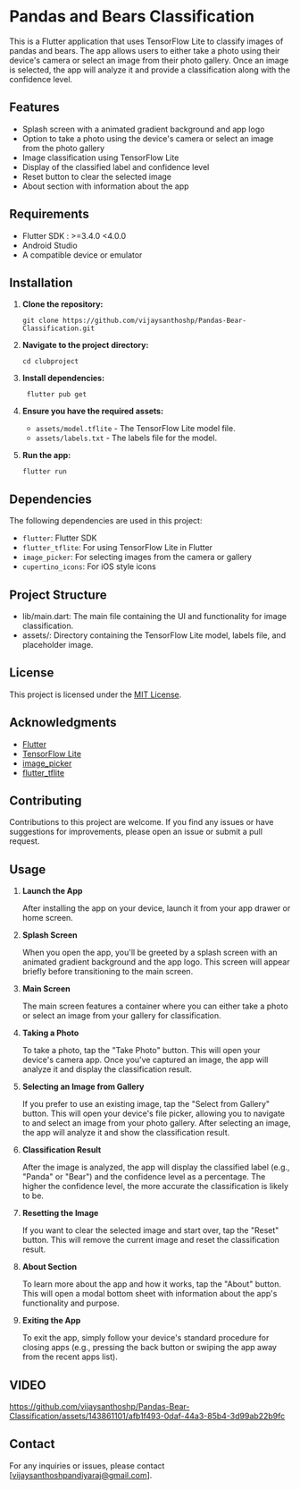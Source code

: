 # Pandas and Bears Classification


This is a Flutter application that uses TensorFlow Lite to classify images of pandas and bears. The app allows users to either take a photo using their device's camera or select an image from their photo gallery. Once an image is selected, the app will analyze it and provide a classification along with the confidence level.


## Features

- Splash screen with a animated gradient background and app logo
- Option to take a photo using the device's camera or select an image from the photo gallery
- Image classification using TensorFlow Lite
- Display of the classified label and confidence level
- Reset button to clear the selected image
- About section with information about the app


## Requirements

- Flutter SDK : >=3.4.0 <4.0.0
- Android Studio 
- A compatible device or emulator


## Installation

1. **Clone the repository:**

    `git clone https://github.com/vijaysanthoshp/Pandas-Bear-Classification.git`
   
2. **Navigate to the project directory:**
   
     `cd clubproject`
    
4. **Install dependencies:**

    ` flutter pub get`
  
   
5. **Ensure you have the required assets:**

   - `assets/model.tflite` - The TensorFlow Lite model file.
   - `assets/labels.txt` - The labels file for the model.

6. **Run the app:**

   `flutter run`
   
   

## Dependencies


The following dependencies are used in this project:
- `flutter`: Flutter SDK
- `flutter_tflite`: For using TensorFlow Lite in Flutter
- `image_picker`: For selecting images from the camera or gallery
- `cupertino_icons`: For iOS style icons


## Project Structure

- lib/main.dart: The main file containing the UI and functionality for image classification.
- assets/: Directory containing the TensorFlow Lite model, labels file, and placeholder image.


## License

This project is licensed under the [MIT License](LICENSE).


## Acknowledgments

- [Flutter](https://flutter.dev/)
- [TensorFlow Lite](https://www.tensorflow.org/lite)
- [image_picker](https://pub.dev/packages/image_picker)
- [flutter_tflite](https://pub.dev/packages/flutter_tflite)



## Contributing

Contributions to this project are welcome. If you find any issues or have suggestions for improvements, please open an issue or submit a pull request.  


## Usage

1. **Launch the App**

   After installing the app on your device, launch it from your app drawer or home screen.

2. **Splash Screen**

   When you open the app, you'll be greeted by a splash screen with an animated gradient background and the app logo. This screen will appear briefly before transitioning to the main screen.

3. **Main Screen**

   The main screen features a container where you can either take a photo or select an image from your gallery for classification.

4. **Taking a Photo**

   To take a photo, tap the "Take Photo" button. This will open your device's camera app. Once you've captured an image, the app will analyze it and display the classification result.

5. **Selecting an Image from Gallery**

   If you prefer to use an existing image, tap the "Select from Gallery" button. This will open your device's file picker, allowing you to navigate to and select an image from your photo gallery. After selecting an image, the app will analyze it and show the classification result.

6. **Classification Result**

   After the image is analyzed, the app will display the classified label (e.g., "Panda" or "Bear") and the confidence level as a percentage. The higher the confidence level, the more accurate the classification is likely to be.

7. **Resetting the Image**

   If you want to clear the selected image and start over, tap the "Reset" button. This will remove the current image and reset the classification result.

8. **About Section**

   To learn more about the app and how it works, tap the "About" button. This will open a modal bottom sheet with information about the app's functionality and purpose.

9. **Exiting the App**

   To exit the app, simply follow your device's standard procedure for closing apps (e.g., pressing the back button or swiping the app away from the recent apps list).


   
## VIDEO

https://github.com/vijaysanthoshp/Pandas-Bear-Classification/assets/143861101/afb1f493-0daf-44a3-85b4-3d99ab22b9fc


## Contact
For any inquiries or issues, please contact [vijaysanthoshpandiyaraj@gmail.com].


